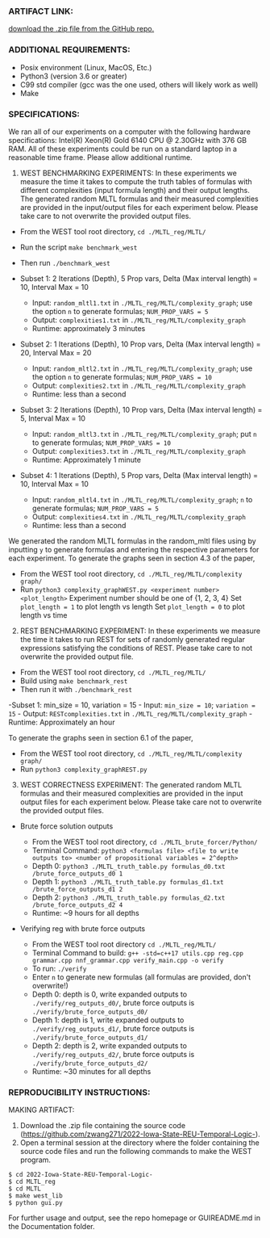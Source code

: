 ### ARTIFACT LINK:
[download the .zip file from the GitHub repo.](https://github.com/zwang271/2022-Iowa-State-REU-Temporal-Logic-)

### ADDITIONAL REQUIREMENTS:
- Posix environment (Linux, MacOS, Etc.)
- Python3 (version 3.6 or greater)
- C99 std compiler (gcc was the one used, others will likely work as well)
- Make

### SPECIFICATIONS:
We ran all of our experiments on a computer with the following hardware specifications: Intel(R) Xeon(R) Gold 6140 CPU @ 2.30GHz with 376 GB RAM.
All of these experiments could be run on a standard laptop in a reasonable time frame. Please allow additional runtime.

1. WEST BENCHMARKING EXPERIMENTS: 
In these experiments we measure the time it takes to compute the truth tables of formulas with different complexities (input formula length) and their output lengths. The generated random MLTL formulas and their measured complexities are provided in the input/output files for each experiment below. Please take care to not overwrite the provided output files.
  - From the WEST tool root directory, `cd ./MLTL_reg/MLTL/`
  - Run the script `make benchmark_west`
  - Then run `./benchmark_west`
  
  - Subset 1: 2 Iterations (Depth), 5 Prop vars, Delta (Max interval length) = 10, Interval Max = 10
	- Input: `random_mltl1.txt` in `./MLTL_reg/MLTL/complexity_graph`; use the option `n` to generate formulas;
	`NUM_PROP_VARS = 5`
	- Output: `complexities1.txt` in `./MLTL_reg/MLTL/complexity_graph`
	- Runtime: approximately 3 minutes

  - Subset 2: 1 Iterations (Depth), 10 Prop vars, Delta (Max interval length) = 20, Interval Max = 20
	- Input: `random_mltl2.txt` in `./MLTL_reg/MLTL/complexity_graph`; use the option `n` to generate formulas;
	`NUM_PROP_VARS = 10`
	- Output: `complexities2.txt` in `./MLTL_reg/MLTL/complexity_graph`
	- Runtime: less than a second

  - Subset 3: 2 Iterations (Depth), 10 Prop vars, Delta (Max interval length) = 5, Interval Max = 10
	- Input: `random_mltl3.txt` in `./MLTL_reg/MLTL/complexity_graph`; put `n` to generate formulas;
	`NUM_PROP_VARS = 10`
	- Output: `complexities3.txt` in `./MLTL_reg/MLTL/complexity_graph`
	- Runtime: Approximately 1 minute

  - Subset 4: 1 Iterations (Depth), 5 Prop vars, Delta (Max interval length) = 10, Interval Max = 10
	- Input: `random_mltl4.txt` in `./MLTL_reg/MLTL/complexity_graph`; `n` to generate formulas;
	`NUM_PROP_VARS = 5`
	- Output: `complexities4.txt` in `./MLTL_reg/MLTL/complexity_graph`
	- Runtime: less than a second

  We generated the random MLTL formulas in the random_mltl files using by inputting `y` to generate
  formulas and entering the respective parameters for each experiment. To generate the graphs seen in
  section 4.3 of the paper, 
  - From the WEST tool root directory, `cd ./MLTL_reg/MLTL/complexity graph/`
  - Run `python3 complexity_graphWEST.py <experiment number> <plot_length>`
  Experiment number should be one of {1, 2, 3, 4}
  Set `plot_length = 1` to plot length vs length
  Set `plot_length = 0` to plot length vs time
 
2. REST BENCHMARKING EXPERIMENT:
 In these experiments we measure the time it takes to run REST for sets of randomly generated regular expressions satisfying the conditions of REST. Please take care to not overwrite the provided output file.
  - From the WEST tool root directory, `cd ./MLTL_reg/MLTL/`
  - Build using `make benchmark_rest`
  - Then run it with `./benchmark_rest`
  
  -Subset 1: min_size = 10, variation = 15
 	- Input: `min_size = 10`; `variation = 15`
	- Output: `RESTcomplexities.txt` in `./MLTL_reg/MLTL/complexity_graph`
	- Runtime: Approximately an hour
	
 To generate the graphs seen in section 6.1 of the paper, 
  - From the WEST tool root directory, `cd ./MLTL_reg/MLTL/complexity graph/`
  - Run `python3 complexity_graphREST.py`

3. WEST CORRECTNESS EXPERIMENT: 
  The generated random MLTL formulas and their measured complexities are provided in the input
  output files for each experiment below. Please take care not to overwrite the provided output files.

  - Brute force solution outputs
  	- From the WEST tool root directory, `cd ./MLTL_brute_forcer/Python/`
	- Terminal Command: `python3 <formulas file> <file to write outputs to> <number of propositional
	variables = 2^depth>`
	- Depth 0: `python3 ./MLTL_truth_table.py formulas_d0.txt /brute_force_outputs_d0 1`
	- Depth 1: `python3 ./MLTL_truth_table.py formulas_d1.txt /brute_force_outputs_d1 2`
	- Depth 2: `python3 ./MLTL_truth_table.py formulas_d2.txt /brute_force_outputs_d2 4`
	- Runtime: ~9 hours for all depths

  - Verifying reg with brute force outputs
	- From the WEST tool root directory `cd ./MLTL_reg/MLTL/`
	- Terminal Command to build: `g++ -std=c++17 utils.cpp reg.cpp grammar.cpp nnf_grammar.cpp
	verify_main.cpp -o verify`
	- To run: `./verify`
	- Enter `n` to generate new formulas (all formulas are provided, don't overwrite!)
	- Depth 0: depth is 0, write expanded outputs to `./verify/reg_outputs_d0/`, brute force outputs is
	`./verify/brute_force_outputs_d0/`
	- Depth 1: depth is 1, write expanded outputs to `./verify/reg_outputs_d1/`, brute force outputs is 
	`./verify/brute_force_outputs_d1/`
	- Depth 2: depth is 2, write expanded outputs to `./verify/reg_outputs_d2/`, brute force outputs is 
	`./verify/brute_force_outputs_d2/`
	- Runtime: ~30 minutes for all depths
	


### REPRODUCIBILITY INSTRUCTIONS:

MAKING ARTIFACT:
  1. Download the .zip file containing the source code (https://github.com/zwang271/2022-Iowa-State-REU-Temporal-Logic-).
  2. Open a terminal session at the directory where the folder containing the source code files 
  and run the following commands to make the WEST program.
  ```
  $ cd 2022-Iowa-State-REU-Temporal-Logic-
  $ cd MLTL_reg
  $ cd MLTL
  $ make west_lib
  $ python gui.py
  ```
  For further usage and output, see the repo homepage or GUIREADME.md in the Documentation folder.
